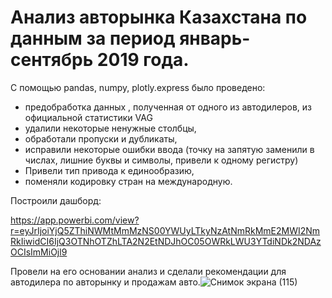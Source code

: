 # Анализ авторынка Казахстана по данным за период январь-сентябрь 2019 года.

С помощью pandas, numpy, plotly.express было проведено:

 - предобработка данных , полученная от одного из автодилеров, из официальной статистики VAG
 - удалили некоторые ненужные столбцы,
 - обработали пропуски и дубликаты,
 - исправили некоторые ошибки ввода (точку на запятую заменили в числах, лишние буквы и символы, привели к одному регистру)
 - Привели тип привода к единообразию,
 - поменяли кодировку стран на международную.

Построили дашборд:

https://app.powerbi.com/view?r=eyJrIjoiYjQ5ZThiNWMtMmMzNS00YWUyLTkyNzAtNmRkMmE2MWI2NmRkIiwidCI6IjQ3OTNhOTZhLTA2N2EtNDJhOC05OWRkLWU3YTdiNDk2NDAzOCIsImMiOjl9

Провели на его основании анализ и сделали рекомендации для автодилера по авторынку и продажам авто.![Снимок экрана (115)](https://github.com/Wzick/Pet/assets/106594111/4ed66019-91f5-4d10-af52-a142559c1dd6)

